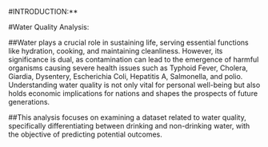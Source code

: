 #INTRODUCTION:**

#Water Quality Analysis:


##Water plays a crucial role in sustaining life, serving essential functions like hydration, cooking, and maintaining cleanliness. However, its significance is dual, 
as contamination can lead to the emergence of harmful organisms causing severe health issues such as Typhoid Fever, Cholera, Giardia, Dysentery, Escherichia Coli, Hepatitis A, Salmonella, 
and polio. Understanding water quality is not only vital for personal well-being but also holds economic implications for nations and shapes the prospects of future generations. 


##This analysis focuses on examining a dataset related to water quality, specifically differentiating between drinking and non-drinking water, with the objective of predicting potential outcomes.
